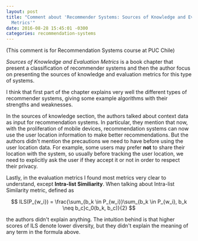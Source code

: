 ```yaml
---
layout: post
title: "Comment about 'Recommender Systems: Sources of Knowledge and Evaluation
  Metrics'"
date: 2016-08-28 15:45:01 -0300
categories: recommendation-systems
---
```

(This comment is for Recommendation Systems course at PUC Chile)


*Sources of Knowledge and Evaluation Metrics* is a book chapter that present
a classification of recommender systems and then the author focus on presenting
the sources of knowledge and evaluation metrics for this type of systems.

I think that first part of the chapter explains very well the different types
of recommender systems, giving some example algorithms with their strengths
and weaknesses.

In the sources of knowledge section, the authors talked about context data as
input for recommendation systems. In particular, they mention that now, with the proliferation
of mobile devices, recommendation systems can now use the user location
information to make better recommendations. But the authors didn't mention the
precautions we need to have before using the user location data. For example,
some users may prefer **not** to share their location with the system, so
usually before tracking the user location, we need to explicitly ask the user
if they accept it or not in order to respect their privacy.

Lastly, in the evaluation metrics I found most metrics very clear to
understand, except **Intra-list Similiarity**. When talking about Intra-list
Similarity metric, defined as

$$
ILS(P_{w_i}) = \frac{\sum_{b_k \in P_{w_i}}\sum_{b_k \in P_{w_i}, b_k \neq b_c}c_0(b_k, b_c)}{2}
$$

the authors didn't explain anything. The intuition behind is that higher scores
of ILS denote lower diversity, but they didn't explain the meaning of any
term in the formula above.
